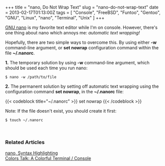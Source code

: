 +++
title = "nano, Do Not Wrap Text"
slug = "nano-do-not-wrap-text"
date = 2013-02-17T01:13:00Z
tags = [ "Console", "FreeBSD", "Funtoo", "Gentoo", "GNU", "Linux", "nano", "Terminal", "Unix" ]
+++

[GNU nano](http://www.nano-editor.org/) is my favorite text editor while I'm on console. However, there's one thing about nano which annoys me: _automatic text wrapping!_

Hopefully, there are two simple ways to overcome this. By using either __-w__ command-line argument, or __set nowrap__ configuration command within the file __~/.nanorc__.

**1.** The temporary solution by using __-w__ command-line argument, which should be used each time you run nano:

```
$ nano -w /path/to/file
```

**2.** The permanent solution by setting off automatic text wrapping using the configuration command __set nowrap__, in the __~/.nanorc__ file:

{{< codeblock title="~/.nanorc" >}}
set nowrap
{{< /codeblock >}}

Note: If the file doesn't exist, you should create it first:

```
$ touch ~/.nanorc
```

<!--more-->

<br/>

### Related Articles ###

[nano, Syntax Highlighting](/blog/nano-syntax-highlighting/)  
[Colors Talk: A Colorful Terminal / Console](/blog/colors-talk-a-colorful-terminal-console/)
